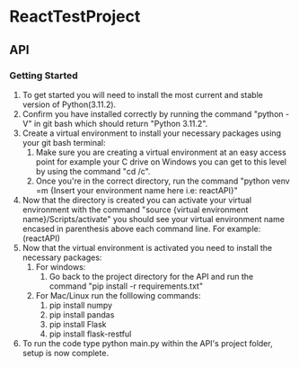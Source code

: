# ReactTestProject
## API

### Getting Started
1. To get started you will need to install the most current and stable version of Python(3.11.2).
2. Confirm you have installed correctly by running the command "python -V" in git bash which should return "Python 3.11.2".
3. Create a virtual environment to install your necessary packages using your git bash terminal:
    1. Make sure you are creating a virtual environment at an easy access point for example your C drive on Windows you can get to this level by using the command "cd /c".
    2. Once you're in the correct directory, run the command "python venv =m {Insert your environment name here i.e: reactAPI}"
4. Now that the directory is created you can activate your virtual environment with the command "source {virtual environment name}/Scripts/activate" you should see your virtual environment name encased in parenthesis above each command line. For example: (reactAPI)
5. Now that the virtual environment is activated you need to install the necessary packages:
    1. For windows:
        1. Go back to the project directory for the API and run the command "pip install -r requirements.txt"
    2. For Mac/Linux run the folllowing commands:
        1. pip install numpy
        2. pip install pandas
        3. pip install Flask
        4. pip install flask-restful
6. To run the code type python main.py within the API's project folder, setup is now complete.
